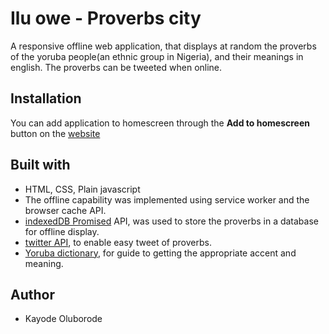 # Ilu owe - Proverbs city
A responsive offline web application, that displays at random the proverbs of the 
yoruba people(an ethnic group in Nigeria), and their meanings in english. The
proverbs can be tweeted when online.

## Installation
You can add application to homescreen through the **Add to homescreen** button 
on the [website](https://kaytbode.github.io/Ilu-owe/)

## Built with
* HTML, CSS, Plain javascript
* The offline capability was implemented using service worker and the browser 
  cache API.
* [indexedDB Promised](https://github.com/jakearchibald/idb) API, was used to store
  the proverbs in a database for offline display.
* [twitter API](https://developer.twitter.com/en/docs/tweets/post-and-engage/overview),
  to enable easy tweet of proverbs.
* [Yoruba dictionary](http://www.yorubadictionary.com/), for guide to getting the
  appropriate accent and meaning.

## Author
* Kayode Oluborode
